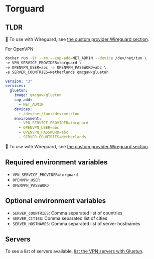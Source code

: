 # Torguard

## TLDR

💁 To use with Wireguard, see [the custom provider Wireguard section](custom.md#wireguard).

For OpenVPN:

```sh
docker run -it --rm --cap-add=NET_ADMIN --device /dev/net/tun \
-e VPN_SERVICE_PROVIDER=torguard \
-e OPENVPN_USER=abc -e OPENVPN_PASSWORD=abc \
-e SERVER_COUNTRIES=Netherlands qmcgaw/gluetun
```

```yaml
version: "3"
services:
  gluetun:
    image: qmcgaw/gluetun
    cap_add:
      - NET_ADMIN
    devices:
      - /dev/net/tun:/dev/net/tun
    environment:
      - VPN_SERVICE_PROVIDER=torguard
      - OPENVPN_USER=abc
      - OPENVPN_PASSWORD=abc
      - SERVER_COUNTRIES=Netherlands
```

💁 To use with Wireguard, see [the custom provider Wireguard section](custom.md#wireguard).

## Required environment variables

- `VPN_SERVICE_PROVIDER=torguard`
- `OPENVPN_USER`
- `OPENVPN_PASSWORD`

## Optional environment variables

- `SERVER_COUNTRIES`: Comma separated list of countries
- `SERVER_CITIES`: Comma separated list of cities
- `SERVER_HOSTNAMES`: Comma separated list of server hostnames

## Servers

To see a list of servers available, [list the VPN servers with Gluetun](../servers.md#list-of-vpn-servers).
